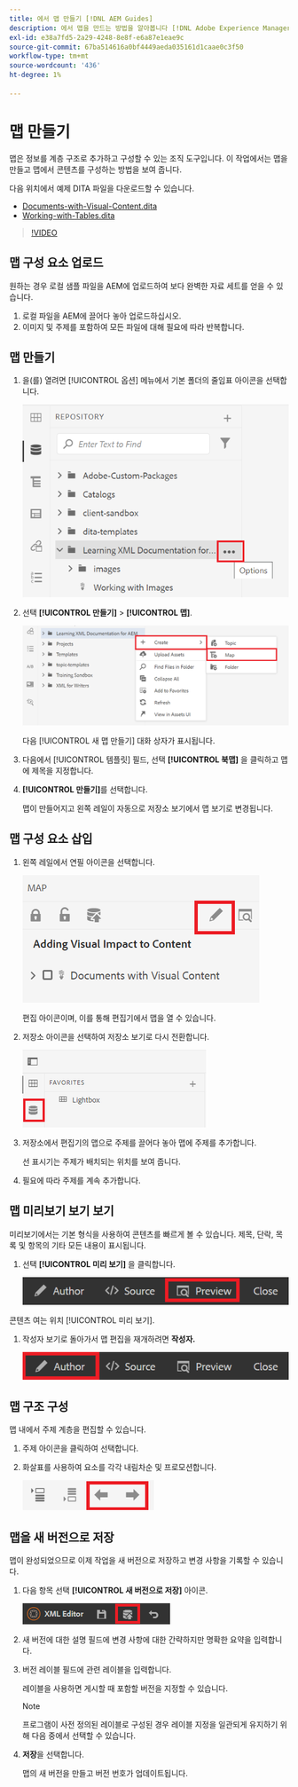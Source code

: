 ```yaml
---
title: 에서 맵 만들기 [!DNL AEM Guides]
description: 에서 맵을 만드는 방법을 알아봅니다 [!DNL Adobe Experience Manager Guides]
exl-id: e38a7fd5-2a29-4248-8e8f-e6a87e1eae9c
source-git-commit: 67ba514616a0bf4449aeda035161d1caae0c3f50
workflow-type: tm+mt
source-wordcount: '436'
ht-degree: 1%

---
```


# 맵 만들기

맵은 정보를 계층 구조로 추가하고 구성할 수 있는 조직 도구입니다. 이 작업에서는 맵을 만들고 맵에서 콘텐츠를 구성하는 방법을 보여 줍니다.

다음 위치에서 예제 DITA 파일을 다운로드할 수 있습니다.

* [Documents-with-Visual-Content.dita](assets/working-with-maps/Documents-with-Visual-Content.dita)
* [Working-with-Tables.dita](assets/working-with-maps/Working-with-Tables.dita)

>[!VIDEO](https://video.tv.adobe.com/v/336725?quality=12&learn=on)

## 맵 구성 요소 업로드

원하는 경우 로컬 샘플 파일을 AEM에 업로드하여 보다 완벽한 자료 세트를 얻을 수 있습니다.

1. 로컬 파일을 AEM에 끌어다 놓아 업로드하십시오.
1. 이미지 및 주제를 포함하여 모든 파일에 대해 필요에 따라 반복합니다.

## 맵 만들기

1. 을(를) 열려면 [!UICONTROL 옵션] 메뉴에서 기본 폴더의 줄임표 아이콘을 선택합니다.

   ![줄임표 아이콘](images/lesson-8/ellipses-9.png)

1. 선택 **[!UICONTROL 만들기]** > **[!UICONTROL 맵]**.


   ![맵 만들기](images/lesson-8/create-map-with-markings.png)

   다음 [!UICONTROL 새 맵 만들기] 대화 상자가 표시됩니다.

1. 다음에서 [!UICONTROL 템플릿] 필드, 선택 **[!UICONTROL 북맵]** 을 클릭하고 맵에 제목을 지정합니다.
1. **[!UICONTROL 만들기]**&#x200B;를 선택합니다.

   맵이 만들어지고 왼쪽 레일이 자동으로 저장소 보기에서 맵 보기로 변경됩니다.

## 맵 구성 요소 삽입

1. 왼쪽 레일에서 연필 아이콘을 선택합니다.

   ![편집 아이콘](images/lesson-8/pencil-icon.png)

   편집 아이콘이며, 이를 통해 편집기에서 맵을 열 수 있습니다.

1. 저장소 아이콘을 선택하여 저장소 보기로 다시 전환합니다.

   ![저장소 아이콘](images/common/repository-icon.png)

1. 저장소에서 편집기의 맵으로 주제를 끌어다 놓아 맵에 주제를 추가합니다.

   선 표시기는 주제가 배치되는 위치를 보여 줍니다.

1. 필요에 따라 주제를 계속 추가합니다.

## 맵 미리보기 보기 보기

미리보기에서는 기본 형식을 사용하여 콘텐츠를 빠르게 볼 수 있습니다. 제목, 단락, 목록 및 항목의 기타 모든 내용이 표시됩니다.

1. 선택 **[!UICONTROL 미리 보기]** 을 클릭합니다.

   ![미리보기 버튼](images/common/select-preview.png)

콘텐츠 여는 위치 [!UICONTROL 미리 보기].

1. 작성자 보기로 돌아가서 맵 편집을 재개하려면 **작성자.**

   ![작성자 단추](images/lesson-5/author-map.png)

## 맵 구조 구성

맵 내에서 주제 계층을 편집할 수 있습니다.

1. 주제 아이콘을 클릭하여 선택합니다.
1. 화살표를 사용하여 요소를 각각 내림차순 및 프로모션합니다.

   ![저장소 아이콘](images/lesson-8/left-right.png)

## 맵을 새 버전으로 저장

맵이 완성되었으므로 이제 작업을 새 버전으로 저장하고 변경 사항을 기록할 수 있습니다.

1. 다음 항목 선택 **[!UICONTROL 새 버전으로 저장]** 아이콘.

   ![새 버전으로 저장 아이콘](images/common/save-as-new-version.png)

1. 새 버전에 대한 설명 필드에 변경 사항에 대한 간략하지만 명확한 요약을 입력합니다.

1. 버전 레이블 필드에 관련 레이블을 입력합니다.

   레이블을 사용하면 게시할 때 포함할 버전을 지정할 수 있습니다.

   >[!NOTE]
   > 
   > 프로그램이 사전 정의된 레이블로 구성된 경우 레이블 지정을 일관되게 유지하기 위해 다음 중에서 선택할 수 있습니다.

1. **저장**&#x200B;을 선택합니다.

   맵의 새 버전을 만들고 버전 번호가 업데이트됩니다.
